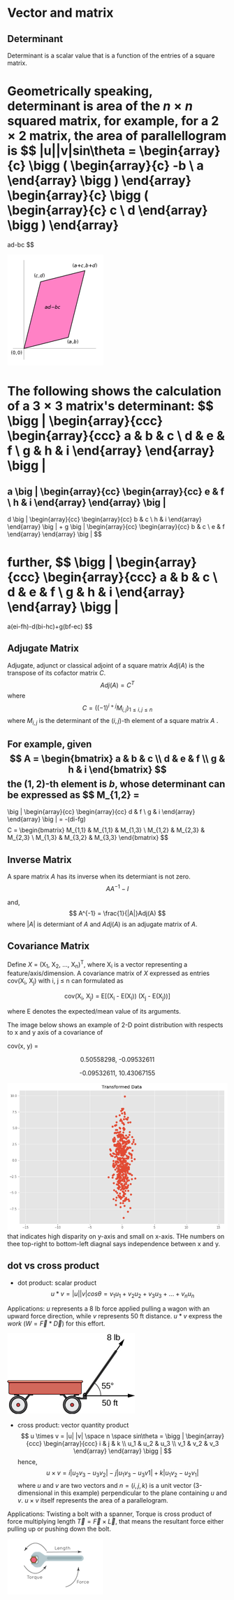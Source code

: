 # Vector and matrix

## Determinant

Determinant is a scalar value that is a function of the entries of a square matrix.

Geometrically speaking, determinant is area of the $n \times n$ squared matrix, for example, for a $2 \times 2$ matrix, the area of parallellogram is
$$
|u||v|sin\theta = 
\begin{array}{c}
    \bigg (
    \begin{array}{c}
      -b \\
      a
    \end{array}
    \bigg )
\end{array}
\begin{array}{c}
    \bigg (
    \begin{array}{c}
      c \\
      d
    \end{array}
    \bigg )
\end{array}
=
ad-bc
$$

![alt text](imgs/parallellogram_as_determinant.svg.png "parallellogram_as_determinant")

The following shows the calculation of a $3 \times 3$ matrix's determinant:
$$
\bigg |
\begin{array}{ccc}
    \begin{array}{ccc}
      a & b & c \\
      d & e & f \\
      g & h & i
    \end{array}
\end{array}
\bigg |
=
a
\big |
\begin{array}{cc}
    \begin{array}{cc}
      e & f \\
      h & i 
    \end{array}
\end{array}
\big |
-
d
\big |
\begin{array}{cc}
    \begin{array}{cc}
      b & c \\
      h & i 
    \end{array}
\end{array}
\big |
+
g
\big |
\begin{array}{cc}
    \begin{array}{cc}
      b & c \\
      e & f 
    \end{array}
\end{array}
\big |
$$

further,
$$
\bigg |
\begin{array}{ccc}
    \begin{array}{ccc}
      a & b & c \\
      d & e & f \\
      g & h & i
    \end{array}
\end{array}
\bigg |
=
a(ei-fh)-d(bi-hc)+g(bf-ec)
$$

## Adjugate Matrix

Adjugate, adjunct or classical adjoint of a square matrix $Adj(A)$ is the transpose of its cofactor matrix $C$.
$$
Adj(A) = C^T
$$
where 
$$
C = \big( (-1)^{i+j} M_{i,j} \big)_{1\leq i,j \leq n}
$$
where $M_{i,j}$ is the determinant of the $(i,j)$-th element of a square matrix $A$ .

For example, given
$$
A = 
\begin{bmatrix}
      a & b & c \\
      d & e & f \\
      g & h & i
\end{bmatrix}
$$
the $(1,2)$-th element is $b$, whose determinant can be expressed as
$$
M_{1,2} = 
-
\big |
\begin{array}{cc}
    \begin{array}{cc}
      d & f \\
      g & i
    \end{array}
\end{array}
\big |
= -(di-fg)
$$
$$
C =
\begin{bmatrix}
      M_{1,1} & M_{1,1} & M_{1,3} \\
      M_{1,2} & M_{2,3} & M_{2,3} \\
      M_{1,3} & M_{3,2} & M_{3,3}
\end{bmatrix}
$$

## Inverse Matrix

A spare matrix $A$ has its inverse when its determiant is not zero.
$$
AA^{-1} - I
$$

and,
$$
A^{-1} = \frac{1}{|A|}Adj(A)
$$
where
$|A|$ is determiant of $A$ and $Adj(A)$ is an adjugate matrix of $A$.

## Covariance Matrix

Define *&Chi;* = (&Chi;<sub>1</sub>, &Chi;<sub>2</sub>, ..., &Chi;<sub>n</sub>)<sup>T</sup>, where &Chi;<sub>i</sub> is a vector representing a feature/axis/dimension. A covariance matrix of *&Chi;* expressed as entries cov(&Chi;<sub>i</sub>, &Chi;<sub>j</sub>) with i, j &le; n can formulated as

<center>
cov(&Chi;<sub>i</sub>, &Chi;<sub>j</sub>) = 	&Epsilon;[(&Chi;<sub>i</sub> - &Epsilon;(&Chi;<sub>i</sub>)) (&Chi;<sub>j</sub> - &Epsilon;(&Chi;<sub>j</sub>))]
</center>

where &Epsilon; denotes the expected/mean value of its arguments.

The image below shows an example of 2-D point distribution with respects to x and y axis of a covariance of 

cov(x, y) = 
<center>
0.50558298, -0.09532611

-0.09532611, 10.43067155
</center>

![alt text](imgs/covarianceMateExample.png "covarianceMateExample")
that indicates high disparity on y-axis and small on x-axis. THe numbers on thee top-right to bottom-left diagnal says independence between x and y.

## dot vs cross product

* dot product: scalar product
$$
u * v = |u| |v| cos\theta 
= v_1u_1 + v_2u_2 + v_3u_3 + ... + v_nu_n
$$

Applications: $u$ represents a 8 lb force applied pulling a wagon with an upward force direction, while $v$ represents 50 ft distance. $u * v$ express the *work* ($W = \overrightarrow{F} * \overrightarrow{D}$) for this effort.

![alt text](imgs/dot_prod_example_use_pull_wagon.jfif "dot_prod_example_use_pull_wagon")

* cross product: vector quantity product
$$
u \times v = |u| |v| \space n \space sin\theta
= \bigg |
\begin{array}{ccc}
    \begin{array}{ccc}
      i & j & k \\
      u_1 & u_2 & u_3 \\
      v_1 & v_2 & v_3
    \end{array}
\end{array}
\bigg |
$$
hence,
$$
u \times v =
i|u_2v_3-u_3v_2| - j|u_1v_3-u_3v1| + k|u_1v_2-u_2v_1|
$$
where $u$ and $v$ are two vectors and $n=(i,j,k)$ is a unit vector (3-dimensional in this example) perpendicular to the plane containing $u$ and $v$. $u \times v$ itself represents the area of a parallelogram.

Applications: Twisting a bolt with a spanner, Torque is cross product of force multiplying length $\overrightarrow{T} = \overrightarrow{F} \times \overrightarrow{L}$, that means the resultant force either pulling up or pushing down the bolt.

![alt text](imgs/cross_product_example_twisting_spanner.png "cross_product_example_twisting_spanner")